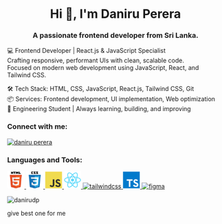 <h1 align="center">Hi 👋, I'm Daniru Perera</h1>
<h3 align="center">A passionate frontend developer from Sri Lanka.</h3>

💻 Frontend Developer | React.js & JavaScript Specialist <br>
Crafting responsive, performant UIs with clean, scalable code. <br>
Focused on modern web development using JavaScript, React, and Tailwind CSS. <br>

🛠️ Tech Stack: HTML, CSS, JavaScript, React.js, Tailwind CSS, Git <br>
📦 Services: Frontend development, UI implementation, Web optimization <br>
📍 Engineering Student | Always learning, building, and improving <br>


<h3 align="left">Connect with me:</h3>
<p align="left">
<a href="https://linkedin.com/in/daniru perera" target="blank"><img align="center" src="https://raw.githubusercontent.com/rahuldkjain/github-profile-readme-generator/master/src/images/icons/Social/linked-in-alt.svg" alt="daniru perera" height="30" width="40" /></a>
</p>

<h3 align="left">Languages and Tools:</h3>

<p align="left">
  <a href="https://developer.mozilla.org/en-US/docs/Web/HTML" target="_blank" rel="noreferrer">
    <img src="https://raw.githubusercontent.com/devicons/devicon/master/icons/html5/html5-original-wordmark.svg" alt="html5" width="40" height="40"/>
  </a>
  <a href="https://developer.mozilla.org/en-US/docs/Web/CSS" target="_blank" rel="noreferrer">
    <img src="https://raw.githubusercontent.com/devicons/devicon/master/icons/css3/css3-original-wordmark.svg" alt="css3" width="40" height="40"/>
  </a>
  <a href="https://developer.mozilla.org/en-US/docs/Web/JavaScript" target="_blank" rel="noreferrer">
    <img src="https://raw.githubusercontent.com/devicons/devicon/master/icons/javascript/javascript-original.svg" alt="javascript" width="40" height="40"/>
  </a>
  <a href="https://reactjs.org/" target="_blank" rel="noreferrer">
    <img src="https://raw.githubusercontent.com/devicons/devicon/master/icons/react/react-original.svg" alt="react" width="40" height="40"/>
  </a>
  <a href="https://tailwindcss.com/" target="_blank" rel="noreferrer">
    <img src="https://www.vectorlogo.zone/logos/tailwindcss/tailwindcss-icon.svg" alt="tailwindcss" width="40" height="40"/>
  </a>
  <a href="https://www.typescriptlang.org/" target="_blank" rel="noreferrer">
    <img src="https://raw.githubusercontent.com/devicons/devicon/master/icons/typescript/typescript-original.svg" alt="typescript" width="40" height="40"/>
  </a>
  <a href="https://www.figma.com/" target="_blank" rel="noreferrer">
    <img src="https://www.vectorlogo.zone/logos/figma/figma-icon.svg" alt="figma" width="40" height="40"/>
  </a>
</p>
  

<p><img align="center" src="https://github-readme-stats.vercel.app/api/top-langs?username=danirudp&show_icons=true&theme=dark&locale=en&layout=compact" alt="danirudp" /></p>
give best one for me 
